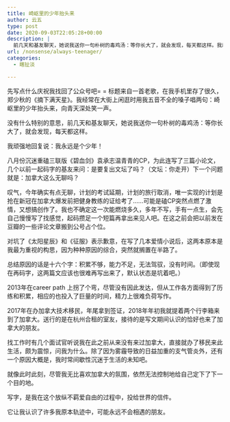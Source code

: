```yaml
---
title: 崎岖里的少年抬头来
author: 云五
type: post
date: 2020-09-03T22:05:28+00:00
description: |
  前几天和基友聊天，她说我送你一句朴树的毒鸡汤：等你长大了，就会发现，每天都这样。我顽强地回复说：我永远是个少年！
url: /nonsense/always-teenager/
categories:
  - 瞎扯淡

---
```

先写点什么庆祝我找回了公众号吧= = 标题来自一首老歌，在我手机里存了很久，郑少秋的《摘下满天星》。我经常在大街上闲逛时用我五音不全的嗓子唱两句：崎岖里的少年抬头来，向青天深处笑一声。

没有什么特别的意思，前几天和基友聊天，她说我送你一句朴树的毒鸡汤：等你长大了，就会发现，每天都这样。

我顽强地回复说：我永远是个少年！

八月份沉迷重磕三联版《碧血剑》袁承志温青青的CP，为此连写了三篇小论文，几个以前一起码字的基友来问：是要复出文坛了吗？（文坛：你走开）下一个问题就是：加拿大这么无聊吗？


叹气，今年确实有点无聊，计划的考试延期，计划的旅行取消，唯一实现的计划是抢在新冠在加拿大爆发前把健身教练的证给考了……可能是磕CP突然点燃了激情，又想搞创作了。我也不确定这一次能燃烧多久，多年不写，手有一点生，会先自己慢慢写了找感觉，起码攒足一个短篇再拿出来见人吧。在这之前会把以前发在豆瓣的一些评论文章搬到公号占个位。

对坑了《太阳星辰》和《征服》表示歉意，在写了几本爱情小说后，这两本原本是我最为重视的构思，因为种种原因的综合，突然就搁置在半路了。

总结原因的话是十六个字：积累不够，能力不足，无法驾驭，没有时间。（即使现在再码字，这两篇文应该也很难再写出来了，默认状态是坑着吧。）

2013年在career path 上拐了个弯，尽管没有因此发达，但从工作各方面得到了历练和积累，相应的也投入了巨量的时间，精力上很难负荷写作。

2017年在办加拿大技术移民，年尾拿到签证，2018年年初我就提着两个行李箱来到了加拿大。送行的是在杭州合租的室友，接待的是写文期间认识的恰好也来了加拿大的朋友。

找工作时有几个面试官听说我在此之前从来没有来过加拿大，直接就办了移民来此生活，颇为震惊，问我为什么。除了因为雾霾导致的日益加重的支气管炎外，还有一个原因大概是，我时常间歇性沉迷于生活的未知吧。

就像此时此刻，尽管我无比喜欢加拿大的氛围，依然无法控制地给自己定下了下一个目的地。

写字，是我在这个放纵不羁爱自由的过程中，投给世界的信件。

它让我认识了许多我原本轨迹中，可能永远不会相遇的朋友。